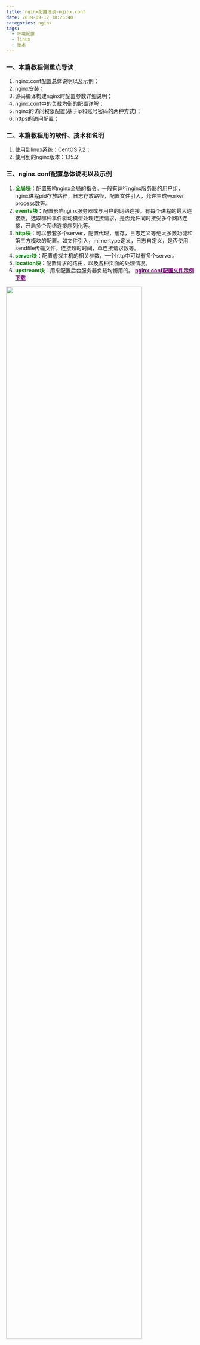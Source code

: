 ```yaml
---
title: nginx配置浅谈-nginx.conf
date: 2019-09-17 18:25:40
categories: nginx
tags: 
  - 环境配置
  - linux
  - 技术
---
```

### 一、本篇教程侧重点导读
1. nginx.conf配置总体说明以及示例；
2. nginx安装；
3. 源码编译构建nginx时配置参数详细说明；
4. nginx.conf中的负载均衡的配置详解；
5. nginx的访问权限配置(基于ip和账号密码的两种方式)；
6. https的访问配置；

### 二、本篇教程用的软件、技术和说明
1. 使用到linux系统：CentOS 7.2；
2. 使用到的nginx版本：1.15.2

### 三、nginx.conf配置总体说明以及示例
1. **<font color=green>全局块</font>**：配置影响nginx全局的指令。一般有运行nginx服务器的用户组，nginx进程pid存放路径，日志存放路径，配置文件引入，允许生成worker process数等。
2. **<font color=green>events块</font>**：配置影响nginx服务器或与用户的网络连接。有每个进程的最大连接数，选取哪种事件驱动模型处理连接请求，是否允许同时接受多个网路连接，开启多个网络连接序列化等。
3. **<font color=green>http块</font>**：可以嵌套多个server，配置代理，缓存，日志定义等绝大多数功能和第三方模块的配置。如文件引入，mime-type定义，日志自定义，是否使用sendfile传输文件，连接超时时间，单连接请求数等。
4. **<font color=green>server块</font>**：配置虚拟主机的相关参数，一个http中可以有多个server。
5. **<font color=green>location块</font>**：配置请求的路由，以及各种页面的处理情况。
6. **<font color=green>upstream块</font>**：用来配置后台服务器负载均衡用的。
[**<font color=purple>nginx.conf配置文件示例下载</font>**](http://staticfile.erdongchen.top/download/config.example.conf?n=nginx "点击下载nginx.conf")
<img style="width:85%;height:85%" src="http://staticfile.erdongchen.top/blog/blogPicture/20190917/config.example.png"  align=left/>

### 四、nginx安装
1. 安装编译环境
````bash
yum -y install gcc
yum -y install gcc++
yum -y install gcc-c++
yum -y install wget
yum -y install pcre-devel
yum -y install zlib zlib-devel
# https配置需要
yum -y install openssl openssl-devel
````
2. 下载nginx安装包
建议下载稳定版本（Stable version）：[nginx官网下载](http://nginx.org/en/download.html "点击下载"),然后把包上传到linux上
<font color=red>或者</font>在linux使用如下命令下载nginx-1.16.1安装包：
````bash
wget http://nginx.org/download/nginx-1.16.1.tar.gz
````
3. 解压nginx安装包
````bash
tar -xzvf nginx-1.16.1.tar.gz -C /usr/local/
````
<font color=green>参数 -C 解压到指定路径下</font>
4. 源码编译安装nginx
````bash
# 进入nginx目录
cd /usr/local/nginx-1.16.1
# 小白推荐执行命令
bash configure
# 老鸟推荐执行脚本(带https配置、可自定义配置各类参数)
bash configure --prefix=/usr/local/nginx --sbin-path=/usr/local/nginx/sbin/nginx --conf-path=/usr/local/nginx/conf/nginx.conf --error-log-path=/usr/local/nginx/logs/error.log --http-log-path=/usr/local/nginx/logs/access.log --pid-path=/usr/local/nginx/logs/nginx.pid --lock-path=/usr/local/nginx/lock/nginx.lock --user=root --group=root --with-http_ssl_module --with-http_realip_module --with-http_stub_status_module --with-http_gzip_static_module  --with-debug --http-client-body-temp-path=/usr/local/nginx/temp --with-stream
# 执行命令
make
# 执行make install命令
make install
````
5. 配置环境变量
````bash
# 编辑  /etc/profile
vim /etc/profile
# 在末尾追加
export NGINX_HOME=/usr/local/nginx
export PATH=$PATH:$NGINX_HOME/sbin
# 重新编译 /etc/profile 文件
source /etc/profile
````
<font color=red>防坑：/usr/local/nginx 是你安装nginx的目录</font>
6. 安装验证,利用nginx -v 来查看安装是否正确，以及相关的nginx信息。
````bash
nginx -v
````
7. 根据具体项目所需配置nginx.conf文件
8. nginx相关命令
````bash
# Nginx检测
nginx -t
# 启动
nginx
# 平滑重启
nginx -s reload
# 快速停止（立即停止服务,这种方法比较强硬，无论进程是否在工作，都直接停止进程。）
nginx -s stop
# 正常停止（从容停止服务,这种方法较stop相比就比较温和一些了，需要进程完成当前工作后再停止。）
nginx -s quit
````

### 五、源码编译构建nginx时配置参数详细说明
1. 在解压的目录有个文件configure，运行./configure –-help 可以看到大量的参数显示。
2. configure的参数分为四大类：路径相关、编译相关、依赖软件相关、模块相关
[**<font color=red>configure参数配置说明书</font>**](https://myblog.erdongchen.top/2019/09/20/nginx配置浅谈-configure的参数配置说明/ "查看详情")

### 六、nginx.conf中的负载均衡的配置详解
负载均衡一般配置在upstream块中，负载均衡的几种方式：
1. 轮询（默认）
每个请求会按时间顺序逐一分配到不同的后端服务器。在轮询中，如果服务器down掉了，会自动剔除该服务器。<font color=red>缺省配置就是轮询策略</font>。此策略适合服务器配置相当，无状态且短平快的服务使用。
2. weight（权重）
在轮询策略的基础上指定轮询的几率。权重越高分配到需要处理的请求越多。此策略可以与ip_hash和least_conn结合使用。此策略比较适合服务器的硬件配置差别比较大的情况。
eg：
````
# 动态负载均衡服务器组
upstream dynamic_balance {
	server localhost:8080 weight=2;
	server localhost:8081 weight=5;
	server localhost:8082 weight=3;
}
````
3. ip_hash（根据ip分配）
指定负载均衡器按照基于客户端IP的分配方式，这个方法确保了相同的客户端的请求一直发送到相同的服务器，以保证session会话。这样每个访客都固定访问一个后端服务器，可以解决session不能跨服务器的问题。在Nginx版本1.3.1之前，不能在ip_hash中使用权重（weight）。ip_hash不能与backup同时使用。此策略适合有状态服务，比如session。当有服务器需要剔除，必须手动down掉。
eg:
````
upstream dynamic_balance {
	ip_hash;    # 保证每个访客固定访问一个后端服务器
	server localhost:8080 weight=2;
	server localhost:8081;
	server localhost:8082;
}
````
4. least_conn（最少连接）
把请求转发给连接数较少的后端服务器。轮询算法是把请求平均的转发给各个后端，使它们的负载大致相同；但是，有些请求占用的时间很长，会导致其所在的后端负载较高。这种情况下，least_conn这种方式就可以达到更好的负载均衡效果。此负载均衡策略适合请求处理时间长短不一造成服务器过载的情况。
eg:
````
upstream dynamic_balance {
	least_conn;    # 把请求转发给连接数较少的后端服务器
	server localhost:8080 weight=2;
	server localhost:8081;
	server localhost:8082;
}
````
5. fair（响应时间 - 第三方）
按后端服务器的响应时间来分配请求，响应时间短的优先分配。
eg:
````
upstream resinserver{
	server server1;
	server server2;
	fair;
}
````
6. url_hash（根据url分配 - 第三方）
按访问url的hash结果来分配请求，使每个url定向到同一个后端服务器，后端服务器为缓存时比较有效。例：在upstream中加入hash语句，server语句中不能写入weight等其他的参数，hash_method是使用的hash算法
eg:
````
upstream resinserver{
	server squid1:3128;
	server squid2:3128;
	hash $request_uri;
	hash_method crc32;
}
````
参数说明：
|参数名称|参数含义|
|:---:|:---:|
|fail_timeout|与max_fails结合使用。|
|max_fails|设置在fail_timeout参数设置的时间内最大失败次数，如果在这个时间内，所有针对该服务器的请求都失败了，那么认为该服务器会被认为是停机了。|
|fail_time|服务器会被认为停机的时间长度，默认为10s。|
|backup|标记该服务器为备用服务器。当主服务器停止时，请求会被发送到它这里。|
|down|标记服务器永久停机了。|

### 七、nginx的访问权限配置

1. 基于ip的配置
介绍： 访问权限可以通过配置基于ip的访问控制，达到让某些ip能够访问，限制哪些ip不能访问的效果<br/>
允许访问的配置方法
配置语法：allow address | CIDR | unix | all;
默认配置：没有配置
配置路径：http、server、location、limit_except下；<br/>
不允许访问的配置方法
配置语法：deny address | CIDR | unix | all;
默认配置：没有配置
配置路径：http、server、location、limit_except下；

例子：
````
location {
	# 拒绝此IP访问
	deny 192.168.1.1;
	# 允许该网段访问
	allow 192.168.1.0/24;
	# 拒绝所有
	deny all;
}
````
<font color=red>从上到下开始匹配，匹配到了则停止。</font>
2. 基于账号密码的配置
①. 安装软件httpd
````bash
yum -y install httpd
````
②. 创建密码文件
````bash
# /usr/local/nginx1.16.1/mypasswd 生成密码文件的全路径
# test 用户名
# 123456 密码
htpasswd -c -b /usr/local/nginx1.16.1/mypasswd  test  123456
````
③. 配置nginx.conf
需要配置的参数：**<font color=purple>auth_basic、auth_basic_user_file</font>**
参数说明：
|参数名|配置语法|默认配置|可配置的区域块|
|:---:|:---:|:---:|:---:|
|auth_basic|string or off|off|http、server、location|
|auth_basic_user_file|密码路径|/|http、server、location|

账号密码配置示例：
````
server {
    listen       80;
    server_name  staticfile.erdongchen.top;
    charset utf-8;
    
    # 目录
    root /usr/local/staticFiles;
    #开启目录文件列表
    autoindex on;
    # 显示出文件的确切大小，单位是bytes
    autoindex_exact_size on;
    # 显示的文件时间为文件的服务器时间
    autoindex_localtime on;
    
    location /web/excelAddr/ {
        # 这里是验证时的提示信息
        auth_basic "Please input password";
        # 密码文件所在的位置
        auth_basic_user_file /usr/local/mypasswd;
    }

    location /files_bak/ {
        deny all; # 不允许访问
    }
    
    error_page   500 502 503 504  /50x.html;
    location = /50x.html {
        root   html;
    }
}
````
④. 最终效果图
<img style="width:85%;height:85%" src="https://staticfile.erdongchen.top/blog/blogPicture/20190917/authority_file.png"  align=left/>

#### 附：htpasswd命令及其参数含义说明
命令：
````bash
# 创建密码文件并且添加用户，
htpasswd -c  -b  文件名 用户名   密码
# 添加用户不创建文件
htpasswd  -b   用户名   密码
# 删除用户和密码
htpasswd -D  文件名   用户名
# 修改密码 ：就是删除用户然后创建用户
htpasswd -D  文件名   用户名
htpasswd  -b   用户名   密码
````
参数含义：

|参数名|配置语法|
|:---:|:---:|
| -c |创建加密文件|
| -n |不更新加密文件，只将加密的用户密码显示在屏幕上|
| -m |默认采用MD5算法进行加密|
| -d |采用CRYPT算法对密码进行加密|
| -p |不对密码进行加密 ，即明文密码|
| -s |采用SHA算法对密码进行加密|
| -b |在命令行中一并输入用户名和密码而不是根据提示输入密码|
| -D |删除指定的用户|

### 八、https的访问配置
1. 查看是否有ssl模块
````bash
nginx -V
````
<img style="width:85%;height:85%" src="https://staticfile.erdongchen.top/blog/blogPicture/20190917/qianzhi.png"  align=left/>
2. 如果没有上面这个就需要添加此模块：
nginx解压目录执行：
````bash
./configure --with-http_ssl_module
make
````
此时，在objs下回生成新的nginx文件，覆盖到安装目录的sbin目录下面
**<font color=red>防坑：在执行完make命令后，如果不执行make install则是添加模块，就需要把新的nginx文件覆盖到安装目录的sbin目录下！！如果接着执行make install，则表示重新安装nginx！</font>**

3. SSL证书申请，并放置到服务器上
证书申请可以在阿里云上申请或者腾讯云上也可以申请，有免费的，实在不行还可以自己创建证书；
阿里云申请地址：[**<font color=purple>申请</font>**](https://www.aliyun.com/product/cas "阿里云")

4. nginx.conf配置中配置SSL实现https访问
配置示例：
````
# http/https 静态文件访问地址
server {
    listen       80;
    listen       443 ssl;
    server_name  staticfile.erdongchen.top;
    charset utf-8;
    
    # ssl证书地址
    ssl_certificate     /usr/local/staticfile.pem;  # pem文件的路径
    ssl_certificate_key  /usr/local/staticfile.key; # key文件的路径
    
    # ssl验证相关配置
    #缓存有效期
    ssl_session_timeout  5m;
    #加密算法
    ssl_ciphers ECDHE-RSA-AES128-GCM-SHA256:ECDHE:ECDH:AES:HIGH:!NULL:!aNULL:!MD5:!ADH:!RC4;
    #安全链接可选的加密协议
    ssl_protocols TLSv1 TLSv1.1 TLSv1.2;
    #使用服务器端的首选算法
    ssl_prefer_server_ciphers on;
    
    # 目录
    root /usr/local/staticFiles;
    #开启目录文件列表
    autoindex on;
    # 显示出文件的确切大小，单位是bytes
    autoindex_exact_size on;
    # 显示的文件时间为文件的服务器时间
    autoindex_localtime on;
    
    location /web/excelAddr/ {
        # 这里是验证时的提示信息
        auth_basic "Please input password";
        # 密码文件所在的位置
        auth_basic_user_file /usr/local/mypassword;
    }

    location /files_bak/ {
        deny all; # 不允许访问
    }
    
    error_page   500 502 503 504  /50x.html;
    location = /50x.html {
        root   html;
    }
}
````

5. 访问https
[**<font color=purple>https://staticfile.erdongchen.top/</font>**](https://staticfile.erdongchen.top/ "我的博客")
此配置也可以使用http访问
[**<font color=purple>http://staticfile.erdongchen.top/</font>**](http://staticfile.erdongchen.top/ "我的博客")
